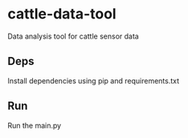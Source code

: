 # cattle-data-tool
Data analysis tool for cattle sensor data
## Deps
Install dependencies using pip and requirements.txt
## Run
Run the main.py 
